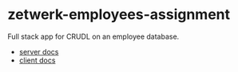 # zetwerk-employees-assignment
Full stack app for CRUDL on an employee database.

- [server docs](./server/README.md)
- [client docs](./client/README.md)
